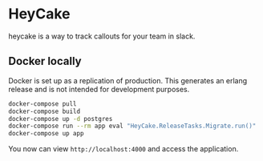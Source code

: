 # HeyCake

heycake is a way to track callouts for your team in slack.

## Docker locally

Docker is set up as a replication of production. This generates an erlang release and is not intended for development purposes.

```bash
docker-compose pull
docker-compose build
docker-compose up -d postgres
docker-compose run --rm app eval "HeyCake.ReleaseTasks.Migrate.run()"
docker-compose up app
```

You now can view `http://localhost:4000` and access the application.
